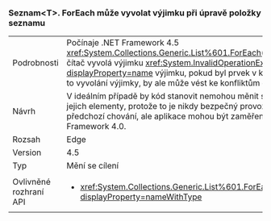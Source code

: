 ### <a name="listlttgtforeach-can-throw-exception-when-modifying-list-item"></a>Seznam&lt;T&gt;. ForEach může vyvolat výjimku při úpravě položky seznamu

|   |   |
|---|---|
|Podrobnosti|Počínaje .NET Framework 4.5 <xref:System.Collections.Generic.List%601.ForEach(System.Action{%600})> čítač vyvolá výjimku <xref:System.InvalidOperationException?displayProperty=name> výjimku, pokud byl prvek v kolekci volání změněn. Dříve to vyvolání výjimky, by ale může vést ke konfliktům časování.|
|Návrh|V ideálním případě by kód stanovit nemohou měnit seznamy při vytváření výčtu jejich elementy, protože to je nikdy bezpečný provoz. Chcete-li vrátit k předchozí chování, ale aplikace mohou být zaměřeny na rozhraní .NET Framework 4.0.|
|Rozsah|Edge|
|Version|4.5|
|Typ|Mění se cílení|
|Ovlivněné rozhraní API|<ul><li><xref:System.Collections.Generic.List%601.ForEach(System.Action{%600})?displayProperty=nameWithType></li></ul>|

